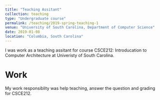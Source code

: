 ```yaml
---
title: "Teaching Assitant"
collection: teaching
type: "Undergraduate course"
permalink: /teaching/2019-spring-teaching-1
venue: "University of South Carolina, Department of Computer Science"
date: 2019-01-08
location: "Columbia, South Carolina"
---
```


I was work as a teaching assitant for course CSCE212: Introducation to Computer Architecture at Univeristy of South Carolina.

Work
======
My work responsiblity was help teaching, answer the question and grading for CSCE212.
